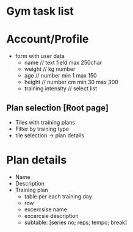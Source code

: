 # Gym task list

# Account/Profile

- form with user data
  - name // text field max 250char
  - weight // kg number
  - age // number min 1 max 150
  - height // number cm min 30 max 300
  - training intensity // select list

## Plan selection [Root page]

- Tiles with training plans
- Filter by training type
- tile selection -> plan details

# Plan details

- Name
- Description
- Training plan
  - table per each training day
  - row
  - excercsise name
  - excercsie description
  - subtable: [series no; reps; tempo; break]

